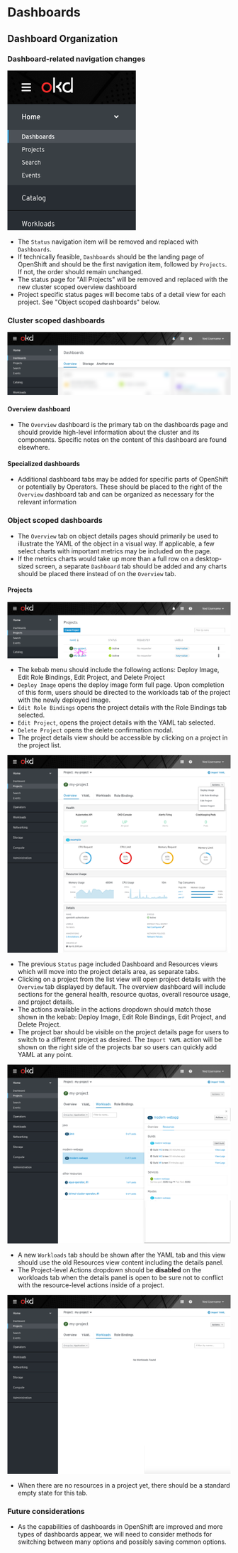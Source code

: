 # Dashboards

## Dashboard Organization

### Dashboard-related navigation changes
![Dashboard navigation](img/dashboard-navigation.png)
- The `Status` navigation item will be removed and replaced with `Dashboards`.
- If technically feasible, `Dashboards` should be the landing page of OpenShift and should be the first navigation item, followed by `Projects`. If not, the order should remain unchanged.
- The status page for "All Projects" will be removed and replaced with the new cluster scoped overview dashboard
- Project specific status pages will become tabs of a detail view for each project. See "Object scoped dashboards" below.

### Cluster scoped dashboards
![Dashboard navigation](img/cluster-scoped.png)

#### Overview dashboard
- The `Overview` dashboard is the primary tab on the dashboards page and should provide high-level information about the cluster and its components. Specific notes on the content of this dashboard are found elsewhere.

#### Specialized dashboards
- Additional dashboard tabs may be added for specific parts of OpenShift or potentially by Operators. These should be placed to the right of the `Overview` dashboard tab and can be organized as necessary for the relevant information

### Object scoped dashboards
- The `Overview` tab on object details pages should primarily be used to illustrate the YAML of the object in a visual way. If applicable, a few select charts with important metrics may be included on the page.
- If the metrics charts would take up more than a full row on a desktop-sized screen, a separate `Dashboard` tab should be added and any charts should be placed there instead of on the `Overview` tab.

#### Projects
![Dashboard navigation](img/project-list.png)

- The kebab menu should include the following actions: Deploy Image, Edit Role Bindings, Edit Project, and Delete Project
- `Deploy Image` opens the deploy image form full page. Upon completion of this form, users should be directed to the workloads tab of the project with the newly deployed image.
- `Edit Role Bindings` opens the project details with the Role Bindings tab selected.
- `Edit Project`, opens the project details with the YAML tab selected.
- `Delete Project` opens the delete confirmation modal.
- The project details view should be accessible by clicking on a project in the project list.

![Dashboard navigation](img/2-overview-dashboard.png)

- The previous `Status` page included Dashboard and Resources views which will move into the project details area, as separate tabs.
- Clicking on a project from the list view will open project details with the `Overview` tab displayed by default. The overview dashboard will include sections for the general health, resource quotas, overall resource usage, and project details.
- The actions available in the actions dropdown should match those shown in the kebab: Deploy Image, Edit Role Bindings, Edit Project, and Delete Project.
- The project bar should be visible on the project details page for users to switch to a different project as desired. The `Import YAML` action will be shown on the right side of the projects bar so users can quickly add YAML at any point.

![Dashboard navigation](img/2-resources.png)

- A new `Workloads` tab should be shown after the YAML tab and this view should use the old Resources view content including the details panel.
- The Project-level Actions dropdown should be **disabled** on the workloads tab when the details panel is open to be sure not to conflict with the resource-level actions inside of a project. 

![Dashboard navigation](img/2-resources-empty-state.png)

- When there are no resources in a project yet, there should be a standard empty state for this tab.



### Future considerations
- As the capabilities of dashboards in OpenShift are improved and more types of dashboards appear, we will need to consider methods for switching between many options and possibly saving common options.
